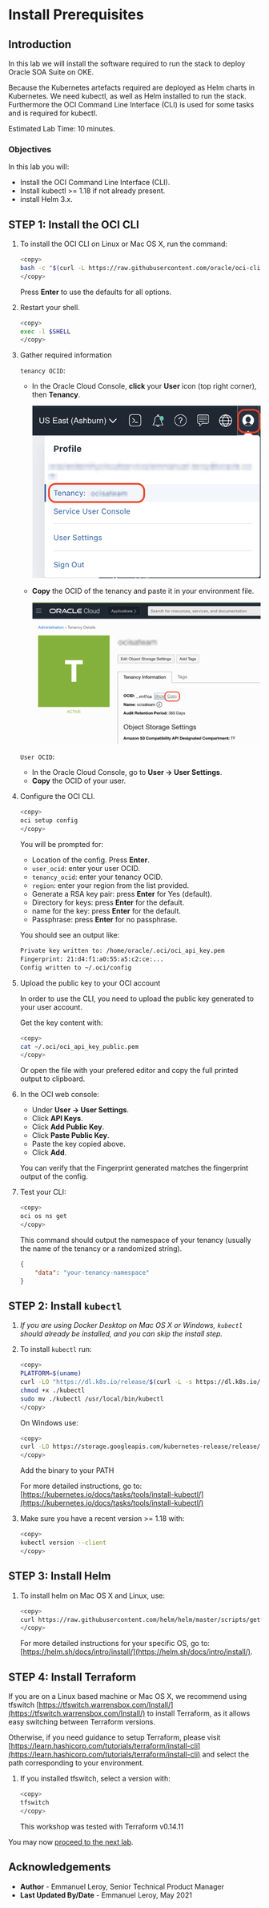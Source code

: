 # Install Prerequisites

## Introduction

In this lab we will install the software required to run the stack to deploy Oracle SOA Suite on OKE.

Because the Kubernetes artefacts required are deployed as Helm charts in Kubernetes. We need kubectl, as well as Helm installed to run the stack. Furthermore the OCI Command Line Interface (CLI) is used for some tasks and is required for kubectl.

Estimated Lab Time: 10 minutes.

### Objectives

In this lab you will:

- Install the OCI Command Line Interface (CLI).
- Install kubectl >= 1.18 if not already present.
- install Helm 3.x.

## **STEP 1:** Install the OCI CLI

1. To install the OCI CLI on Linux or Mac OS X, run the command:

    ```bash
    <copy>
    bash -c "$(curl -L https://raw.githubusercontent.com/oracle/oci-cli/master/scripts/install/install.sh)"
    </copy>
    ```

    Press **Enter** to use the defaults for all options.

2. Restart your shell.

    ```bash
    <copy>
    exec -l $SHELL
    </copy>
    ```

3. Gather required information

    `tenancy OCID`:

    - In the Oracle Cloud Console, **click** your **User** icon (top right corner), then **Tenancy**.

        ![](./images/setup-tf-tenancy.png)

    - **Copy** the OCID of the tenancy and paste it in your environment file.

        ![](./images/setup-tf-tenancy-ocid.png)

    `User OCID`:

    - In the Oracle Cloud Console, go to **User -> User Settings**.
    - **Copy** the OCID of your user.

4. Configure the OCI CLI.

    ```bash
    <copy>
    oci setup config
    </copy>
    ```

    You will be prompted for:
    - Location of the config. Press **Enter**.
    - `user_ocid`: enter your user OCID.
    - `tenancy_ocid`: enter your tenancy OCID.
    - `region`: enter your region from the list provided.
    - Generate a RSA key pair: press **Enter** for Yes (default).
    - Directory for keys: press **Enter** for the default.
    - name for the key: press **Enter** for the default.
    - Passphrase: press **Enter** for no passphrase.

    You should see an output like:

    ```bash
    Private key written to: /home/oracle/.oci/oci_api_key.pem
    Fingerprint: 21:d4:f1:a0:55:a5:c2:ce:...
    Config written to ~/.oci/config
    ```

5. Upload the public key to your OCI account

    In order to use the CLI, you need to upload the public key generated to your user account.

    Get the key content with:

    ```bash
    <copy>
    cat ~/.oci/oci_api_key_public.pem
    </copy>
    ```

    Or open the file with your prefered editor and copy the full printed output to clipboard.

6. In the OCI web console:

    - Under **User -> User Settings**.
    - Click **API Keys**.
    - Click **Add Public Key**.
    - Click **Paste Public Key**.
    - Paste the key copied above.
    - Click **Add**.

    You can verify that the Fingerprint generated matches the fingerprint output of the config.

7. Test your CLI:

    ```bash
    <copy>
    oci os ns get
    </copy>
    ```

    This command should output the namespace of your tenancy (usually the name of the tenancy or a randomized string).

    ```json
    {
        "data": "your-tenancy-namespace"
    }
    ```

## **STEP 2:** Install `kubectl`

1. *If you are using Docker Desktop on Mac OS X or Windows, `kubectl` should already be installed, and you can skip the install step.*

2. To install `kubectl` run:

    ```bash
    <copy>
    PLATFORM=$(uname)
    curl -LO "https://dl.k8s.io/release/$(curl -L -s https://dl.k8s.io/release/stable.txt)/bin/${PLATFORM,,}/amd64/kubectl"
    chmod +x ./kubectl
    sudo mv ./kubectl /usr/local/bin/kubectl
    </copy>
    ```

    On Windows use:

    ```bash
    <copy>
    curl -LO https://storage.googleapis.com/kubernetes-release/release/v1.20.0/bin/windows/amd64/kubectl.exe
    </copy>
    ```

    Add the binary to your PATH

    For more detailed instructions, go to:
    [https://kubernetes.io/docs/tasks/tools/install-kubectl/](https://kubernetes.io/docs/tasks/tools/install-kubectl/)

3. Make sure you have a recent version >= 1.18 with:

    ```bash
    <copy>
    kubectl version --client
    </copy>
    ```

## **STEP 3:** Install Helm

1. To install helm on Mac OS X and Linux, use:

    ```bash
    <copy>
    curl https://raw.githubusercontent.com/helm/helm/master/scripts/get-helm-3 | bash
    </copy>
    ```

    For more detailed instructions for your specific OS, go to:
    [https://helm.sh/docs/intro/install/](https://helm.sh/docs/intro/install/).

## **STEP 4:** Install Terraform

If you are on a Linux based machine or Mac OS X, we recommend using tfswitch [https://tfswitch.warrensbox.com/Install/](https://tfswitch.warrensbox.com/Install/) to install Terraform, as it allows easy switching between Terraform versions.

Otherwise, if you need guidance to setup Terraform, please visit [https://learn.hashicorp.com/tutorials/terraform/install-cli](https://learn.hashicorp.com/tutorials/terraform/install-cli) and select the path corresponding to your environment.

1. If you installed tfswitch, select a version with:

    ```bash
    <copy>
    tfswitch
    </copy>
    ```

    This workshop was tested with Terraform v0.14.11

You may now [proceed to the next lab](#next).

## Acknowledgements

 - **Author** - Emmanuel Leroy, Senior Technical Product Manager
 - **Last Updated By/Date** - Emmanuel Leroy, May 2021
